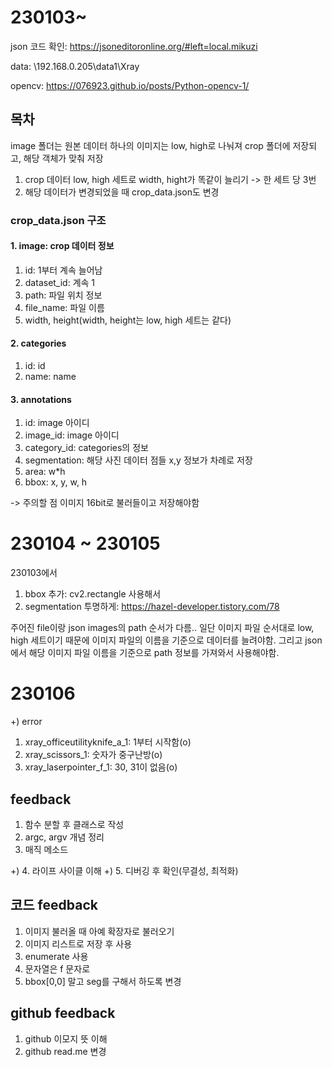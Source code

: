 # 230103~
json 코드 확인: https://jsoneditoronline.org/#left=local.mikuzi

data: \\192.168.0.205\data1\Xray

opencv: https://076923.github.io/posts/Python-opencv-1/

## 목차
image 폴더는 원본 데이터
하나의 이미지는 low, high로 나눠져 crop 폴더에 저장되고, 해당 객체가 맞춰 저장

1. crop 데이터 low, high 세트로 width, hight가 똑같이 늘리기 -> 한 세트 당 3번
2. 해당 데이터가 변경되었을 때 crop_data.json도 변경

### crop_data.json 구조
#### 1. image: crop 데이터 정보
1. id: 1부터 계속 늘어남
2. dataset_id: 계속 1
3. path: 파일 위치 정보
4. file_name: 파일 이름
5. width, height(width, height는 low, high 세트는 같다)

#### 2. categories
1. id: id
2. name: name

#### 3. annotations
1. id: image 아이디
2. image_id: image 아이디
3. category_id: categories의 정보
4. segmentation: 해당 사진 데이터 점들 x,y 정보가 차례로 저장
5. area: w*h
6. bbox: x, y, w, h


-> 주의할 점 이미지 16bit로 불러들이고 저장해야함

# 230104 ~ 230105
230103에서
1. bbox 추가: cv2.rectangle 사용해서
2. segmentation 투명하게: https://hazel-developer.tistory.com/78


주어진 file이랑 json images의 path 순서가 다름..
일단 이미지 파일 순서대로 low, high 세트이기 때문에 이미지 파일의 이름을 기준으로 데이터를 늘려야함.
그리고 json에서 해당 이미지 파일 이름을 기준으로 path 정보를 가져와서 사용해야함.

# 230106
+) error
1. xray_officeutilityknife_a_1: 1부터 시작함(o)
2. xray_scissors_1: 숫자가 중구난방(o)
3. xray_laserpointer_f_1: 30, 31이 없음(o)

## feedback
1. 함수 분할 후 클래스로 작성
2. argc, argv 개념 정리
3. 매직 메소드

+) 4. 라이프 사이클 이해
+) 5. 디버깅 후 확인(무결성, 최적화)
## 코드 feedback
1. 이미지 불러올 때 아예 확장자로 불러오기
2. 이미지 리스트로 저장 후 사용
3. enumerate 사용
4. 문자열은 f 문자로 
5. bbox[0,0] 말고 seg를 구해서 하도록 변경
## github feedback
1. github 이모지 뜻 이해
2. github read.me 변경